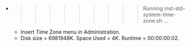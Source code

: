 * >>>>>>>>> Running inst-std-system-time-zone.sh ...
  * Insert Time Zone menu in Administration.
  * Disk size = 6981948K. Space Used = 4K. Runtime = 00:00:00:02.

